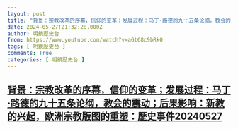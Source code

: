 ```yaml
---
layout: post
title: "背景：宗教改革的序幕，信仰的变革；发展过程：马丁·路德的九十五条论纲，教会的震动；后果影响：新教的兴起，欧洲宗教版图的重塑：歷史事件20240527"
date: 2024-05-27T21:32:28.000Z
author: 明鏡歷史台
from: https://www.youtube.com/watch?v=aGt68c9bRk0
tags: [ 明鏡歷史台 ]
comments: True
categories: [ 明鏡歷史台 ]
---
```

<!--1716845548000-->
[背景：宗教改革的序幕，信仰的变革；发展过程：马丁·路德的九十五条论纲，教会的震动；后果影响：新教的兴起，欧洲宗教版图的重塑：歷史事件20240527](https://www.youtube.com/watch?v=aGt68c9bRk0)
------

<div>

</div>
